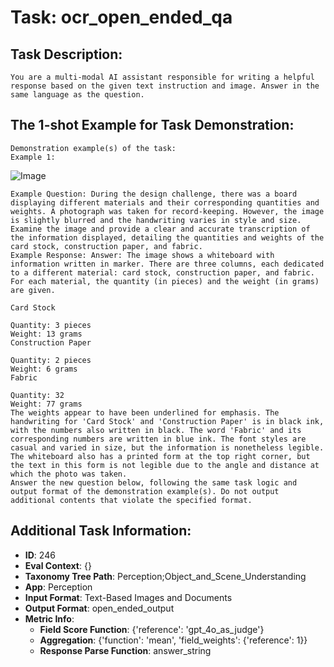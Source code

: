 # Task: ocr_open_ended_qa

## Task Description:

```
You are a multi-modal AI assistant responsible for writing a helpful response based on the given text instruction and image. Answer in the same language as the question.
```

## The 1-shot Example for Task Demonstration:

```
Demonstration example(s) of the task:
Example 1:
```

![Image](0.png)

```
Example Question: During the design challenge, there was a board displaying different materials and their corresponding quantities and weights. A photograph was taken for record-keeping. However, the image is slightly blurred and the handwriting varies in style and size. Examine the image and provide a clear and accurate transcription of the information displayed, detailing the quantities and weights of the card stock, construction paper, and fabric.
Example Response: Answer: The image shows a whiteboard with information written in marker. There are three columns, each dedicated to a different material: card stock, construction paper, and fabric. For each material, the quantity (in pieces) and the weight (in grams) are given.

Card Stock

Quantity: 3 pieces
Weight: 13 grams
Construction Paper

Quantity: 2 pieces
Weight: 6 grams
Fabric

Quantity: 32
Weight: 77 grams
The weights appear to have been underlined for emphasis. The handwriting for 'Card Stock' and 'Construction Paper' is in black ink, with the numbers also written in black. The word 'Fabric' and its corresponding numbers are written in blue ink. The font styles are casual and varied in size, but the information is nonetheless legible. The whiteboard also has a printed form at the top right corner, but the text in this form is not legible due to the angle and distance at which the photo was taken.
Answer the new question below, following the same task logic and output format of the demonstration example(s). Do not output additional contents that violate the specified format.
```

## Additional Task Information:

- **ID**: 246
- **Eval Context**: {}
- **Taxonomy Tree Path**: Perception;Object_and_Scene_Understanding
- **App**: Perception
- **Input Format**: Text-Based Images and Documents
- **Output Format**: open_ended_output
- **Metric Info**:
  - **Field Score Function**: {'reference': 'gpt_4o_as_judge'}
  - **Aggregation**: {'function': 'mean', 'field_weights': {'reference': 1}}
  - **Response Parse Function**: answer_string
